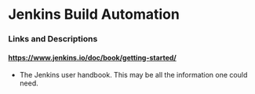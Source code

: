 # Jenkins Build Automation

### Links and Descriptions

#### https://www.jenkins.io/doc/book/getting-started/

- The Jenkins user handbook. This may be all the information one
could need.

